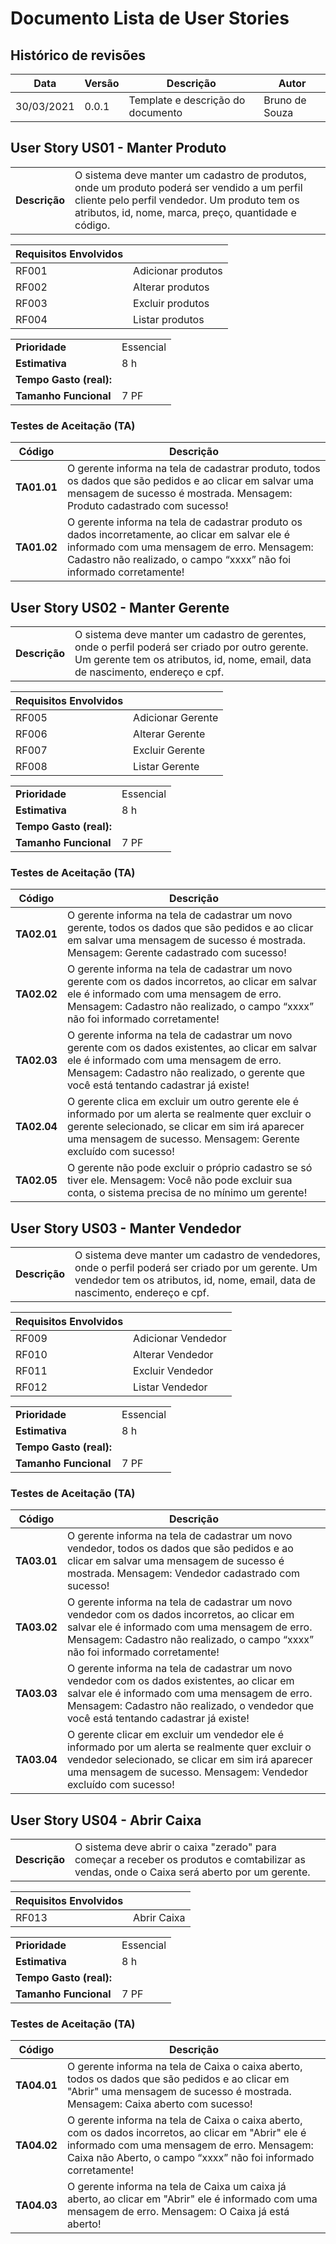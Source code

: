 # Documento Lista de User Stories

## Histórico de revisões

Data        | Versão        | Descrição     | Autor
------------|---------------|---------------|------
30/03/2021  | 0.0.1         | Template e descrição do documento | Bruno de Souza

## User Story US01 - Manter Produto

|               |                             |
|---------------|-----------------------------|
| **Descrição** | O sistema deve manter um cadastro de produtos, onde um produto poderá ser vendido a um perfil cliente pelo perfil vendedor. Um produto tem os atributos, id, nome, marca, preço, quantidade e código.

Requisitos Envolvidos   |               |
------------------------|---------------|
RF001                   | Adicionar produtos
RF002                   | Alterar produtos
RF003                   | Excluir produtos
RF004                   | Listar produtos

|         |                                   |
| --------|-----------------------------------|
| **Prioridade**            | Essencial
| **Estimativa**            | 8 h
| **Tempo Gasto (real):**   |
| **Tamanho Funcional**     | 7 PF

### Testes de Aceitação (TA)

| Código        | Descrição
|---------------|----------
| **TA01.01** | O gerente informa na tela de cadastrar produto, todos os dados que são pedidos e ao clicar em salvar uma mensagem de sucesso é mostrada. Mensagem: Produto cadastrado com sucesso!
| **TA01.02** | O gerente informa na tela de cadastrar produto os dados incorretamente, ao clicar em salvar ele é informado com uma mensagem de erro. Mensagem: Cadastro não realizado, o campo “xxxx” não foi informado corretamente!

## User Story US02 - Manter Gerente

|               |                             |
|---------------|-----------------------------|
| **Descrição** | O sistema deve manter um cadastro de gerentes, onde o perfil poderá ser criado por outro gerente. Um gerente tem os atributos, id, nome, email, data de nascimento, endereço e cpf.

Requisitos Envolvidos   |               |
------------------------|---------------|
RF005                   | Adicionar Gerente
RF006                   | Alterar Gerente
RF007                   | Excluir Gerente
RF008                   | Listar Gerente

|         |                                   |
| --------|-----------------------------------|
| **Prioridade**            | Essencial
| **Estimativa**            | 8 h
| **Tempo Gasto (real):**   |
| **Tamanho Funcional**     | 7 PF

### Testes de Aceitação (TA)

| Código        | Descrição
|---------------|----------
| **TA02.01** | O gerente informa na tela de cadastrar um novo gerente, todos os dados que são pedidos e ao clicar em salvar uma mensagem de sucesso é mostrada. Mensagem: Gerente cadastrado com sucesso!
| **TA02.02** | O gerente informa na tela de cadastrar um novo gerente com os dados incorretos, ao clicar em salvar ele é informado com uma mensagem de erro. Mensagem: Cadastro não realizado, o campo “xxxx” não foi informado corretamente!
| **TA02.03** | O gerente informa na tela de cadastrar um novo gerente com os dados existentes, ao clicar em salvar ele é informado com uma mensagem de erro. Mensagem: Cadastro não realizado, o gerente que você está tentando cadastrar já existe!
| **TA02.04** | O gerente clica em excluir um outro gerente ele é informado por um alerta se realmente quer excluir o gerente selecionado, se clicar em sim irá aparecer uma mensagem de sucesso. Mensagem: Gerente excluído com sucesso!
| **TA02.05** | O gerente não pode excluir o próprio cadastro se só tiver ele. Mensagem: Você não pode excluir sua conta, o sistema precisa de no mínimo um gerente!

## User Story US03 - Manter Vendedor

|               |                             |
|---------------|-----------------------------|
| **Descrição** | O sistema deve manter um cadastro de vendedores, onde o perfil poderá ser criado por um gerente. Um vendedor tem os atributos, id, nome, email, data de nascimento, endereço e cpf.

Requisitos Envolvidos   |               |
------------------------|---------------|
RF009                   | Adicionar Vendedor
RF010                   | Alterar Vendedor
RF011                   | Excluir Vendedor
RF012                   | Listar Vendedor

|         |                                   |
| --------|-----------------------------------|
| **Prioridade**            | Essencial
| **Estimativa**            | 8 h
| **Tempo Gasto (real):**   |
| **Tamanho Funcional**     | 7 PF

### Testes de Aceitação (TA)

| Código        | Descrição
|---------------|----------
| **TA03.01** | O gerente informa na tela de cadastrar um novo vendedor, todos os dados que são pedidos e ao clicar em salvar uma mensagem de sucesso é mostrada. Mensagem: Vendedor cadastrado com sucesso!
| **TA03.02** | O gerente informa na tela de cadastrar um novo vendedor com os dados incorretos, ao clicar em salvar ele é informado com uma mensagem de erro. Mensagem: Cadastro não realizado, o campo “xxxx” não foi informado corretamente!
| **TA03.03** | O gerente informa na tela de cadastrar um novo vendedor com os dados existentes, ao clicar em salvar ele é informado com uma mensagem de erro. Mensagem: Cadastro não realizado, o vendedor que você está tentando cadastrar já existe!
| **TA03.04** | O gerente clicar em excluir um vendedor ele é informado por um alerta se realmente quer excluir o vendedor selecionado, se clicar em sim irá aparecer uma mensagem de sucesso. Mensagem: Vendedor excluído com sucesso!

## User Story US04 - Abrir Caixa

|               |                             |
|---------------|-----------------------------|
| **Descrição** | O sistema deve abrir o caixa "zerado" para começar a receber os produtos e comtabilizar as vendas, onde o Caixa será aberto por um gerente.

Requisitos Envolvidos   |               |
------------------------|---------------|
RF013                   | Abrir Caixa

|         |                                   |
| --------|-----------------------------------|
| **Prioridade**            | Essencial
| **Estimativa**            | 8 h
| **Tempo Gasto (real):**   |
| **Tamanho Funcional**     | 7 PF

### Testes de Aceitação (TA)

| Código        | Descrição
|---------------|----------
| **TA04.01** | O gerente informa na tela de Caixa o caixa aberto, todos os dados que são pedidos e ao clicar em "Abrir" uma mensagem de sucesso é mostrada. Mensagem: Caixa aberto com sucesso!
| **TA04.02** | O gerente informa na tela de Caixa o caixa aberto, com os dados incorretos, ao clicar em "Abrir" ele é informado com uma mensagem de erro. Mensagem: Caixa não Aberto, o campo “xxxx” não foi informado corretamente!
| **TA04.03** | O gerente informa na tela de Caixa um caixa já aberto, ao clicar em "Abrir" ele é informado com uma mensagem de erro. Mensagem: O Caixa já está aberto!

